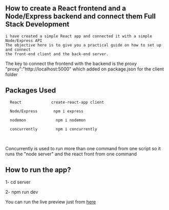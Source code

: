 How to create a React frontend and a Node/Express backend and connect them Full Stack Development
---
    
    i have created a simple React app and connected it with a simple Node/Express API 
    The objective here is to give you a practical guide on how to set up and connect 
    the front-end client and the back-end server.


The key to connect the frontend with the backend is the proxy
  "proxy":"http://localhost:5000"
which added on package.json for the client folder


 Packages Used 
---
      React             create-react-app client

      Node/Express       npm i express

      nodemon             npm i nodemon

      concurrently        npm i concurrently

<br/>
<p>Concurrently is used to run more than one command from one script so it runs the "node server" and the 
react front from one command </p>

How to run the app?
---
  1- cd server
  
  2- npm run dev

  You can run the live preview just from <a href="">here</a>



